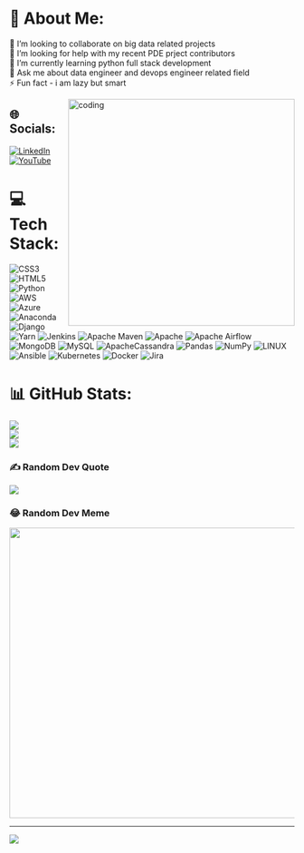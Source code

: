 # 💫 About Me:
👯 I’m looking to collaborate on big data related projects<br>🤝 I’m looking for help with my recent PDE prject contributors<br>🌱 I’m currently learning python full stack development<br>💬 Ask me about data engineer and devops engineer related field<br>⚡ Fun fact - i am lazy but smart

<img align="right" alt="coding" width="400" src="![image](https://user-images.githubusercontent.com/127485043/227758409-41e85fb8-c1a6-4ac6-9c55-087caf54cbd2.png)
">

## 🌐 Socials:
[![LinkedIn](https://img.shields.io/badge/LinkedIn-%230077B5.svg?logo=linkedin&logoColor=white)](https://linkedin.com/in/https://www.linkedin.com/in/akash-murai-621990267/) [![YouTube](https://img.shields.io/badge/YouTube-%23FF0000.svg?logo=YouTube&logoColor=white)](https://youtube.com/@https://www.youtube.com/channel/UCKv9STxPk3Wx5RQ8w84URkw) 

# 💻 Tech Stack:
![CSS3](https://img.shields.io/badge/css3-%231572B6.svg?style=flat&logo=css3&logoColor=white) ![HTML5](https://img.shields.io/badge/html5-%23E34F26.svg?style=flat&logo=html5&logoColor=white) ![Python](https://img.shields.io/badge/python-3670A0?style=flat&logo=python&logoColor=ffdd54) ![AWS](https://img.shields.io/badge/AWS-%23FF9900.svg?style=flat&logo=amazon-aws&logoColor=white) ![Azure](https://img.shields.io/badge/azure-%230072C6.svg?style=flat&logo=azure-devops&logoColor=white) ![Anaconda](https://img.shields.io/badge/Anaconda-%2344A833.svg?style=flat&logo=anaconda&logoColor=white) ![Django](https://img.shields.io/badge/django-%23092E20.svg?style=flat&logo=django&logoColor=white) ![Yarn](https://img.shields.io/badge/yarn-%232C8EBB.svg?style=flat&logo=yarn&logoColor=white) ![Jenkins](https://img.shields.io/badge/jenkins-%232C5263.svg?style=flat&logo=jenkins&logoColor=white) ![Apache Maven](https://img.shields.io/badge/Apache%20Maven-C71A36?style=flat&logo=Apache%20Maven&logoColor=white) ![Apache](https://img.shields.io/badge/apache-%23D42029.svg?style=flat&logo=apache&logoColor=white) ![Apache Airflow](https://img.shields.io/badge/Apache%20Airflow-017CEE?style=flat&logo=Apache%20Airflow&logoColor=white) ![MongoDB](https://img.shields.io/badge/MongoDB-%234ea94b.svg?style=flat&logo=mongodb&logoColor=white) ![MySQL](https://img.shields.io/badge/mysql-%2300f.svg?style=flat&logo=mysql&logoColor=white) ![ApacheCassandra](https://img.shields.io/badge/cassandra-%231287B1.svg?style=flat&logo=apache-cassandra&logoColor=white) ![Pandas](https://img.shields.io/badge/pandas-%23150458.svg?style=flat&logo=pandas&logoColor=white) ![NumPy](https://img.shields.io/badge/numpy-%23013243.svg?style=flat&logo=numpy&logoColor=white) ![LINUX](https://img.shields.io/badge/Linux-FCC624?style=flat&logo=linux&logoColor=black) ![Ansible](https://img.shields.io/badge/ansible-%231A1918.svg?style=flat&logo=ansible&logoColor=white) ![Kubernetes](https://img.shields.io/badge/kubernetes-%23326ce5.svg?style=flat&logo=kubernetes&logoColor=white) ![Docker](https://img.shields.io/badge/docker-%230db7ed.svg?style=flat&logo=docker&logoColor=white) ![Jira](https://img.shields.io/badge/jira-%230A0FFF.svg?style=flat&logo=jira&logoColor=white)
# 📊 GitHub Stats:
![](https://github-readme-stats.vercel.app/api?username=jiraiyaogata&theme=dark&hide_border=true&include_all_commits=false&count_private=true)<br/>
![](https://github-readme-streak-stats.herokuapp.com/?user=jiraiyaogata&theme=dark&hide_border=true)<br/>
![](https://github-readme-stats.vercel.app/api/top-langs/?username=jiraiyaogata&theme=dark&hide_border=true&include_all_commits=false&count_private=true&layout=compact)

### ✍️ Random Dev Quote
![](https://quotes-github-readme.vercel.app/api?type=horizontal&theme=merko)

### 😂 Random Dev Meme
<img src="https://random-memer.herokuapp.com/" width="512px"/>

---
[![](https://visitcount.itsvg.in/api?id=jiraiyaogata&icon=0&color=0)](https://visitcount.itsvg.in)

<!-- Proudly created with GPRM ( https://gprm.itsvg.in ) -->
